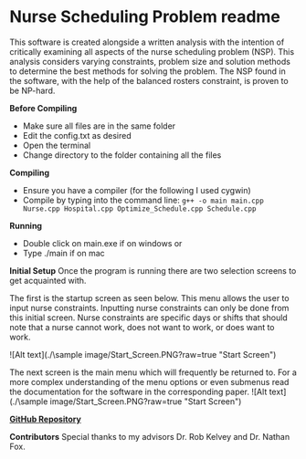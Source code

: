 # Nurse Scheduling Problem readme
This software is created alongside a written analysis with the intention of critically examining all aspects of the nurse scheduling problem (NSP). This analysis considers varying constraints, problem size and solution methods to determine the best methods for solving the problem. The NSP found in the software, with the help of the balanced rosters constraint, is proven to be NP-hard.

**Before Compiling**
- Make sure all files are in the same folder
- Edit the config.txt as desired
- Open the terminal
- Change directory to the folder containing all the files

**Compiling**
- Ensure you have a compiler (for the following I used cygwin)
- Compile by typing into the command line:
`g++ -o main main.cpp Nurse.cpp Hospital.cpp Optimize_Schedule.cpp Schedule.cpp`

**Running**
- Double click on main.exe if on windows
or
- Type ./main if on mac

**Initial Setup**
Once the program is running there are two selection screens to get acquainted with.


The first is the startup screen as seen below. This menu allows the user to input nurse constraints. Inputting nurse constraints can only be done from this initial screen. Nurse constraints are specific days or shifts that should note that a nurse cannot work, does not want to work, or does want to work.

![Alt text](./\sample image/Start_Screen.PNG?raw=true "Start Screen")


The next screen is the main menu which will frequently be returned to. For a more complex understanding of the menu options or even submenus read the documentation for the software in the corresponding paper.
![Alt text](./\sample image/Start_Screen.PNG?raw=true "Start Screen")


**[GitHub Repository](https://github.com/NickHagopianZ/Senior-Project/)**


**Contributors**
Special thanks to my advisors Dr. Rob Kelvey and Dr. Nathan Fox.
